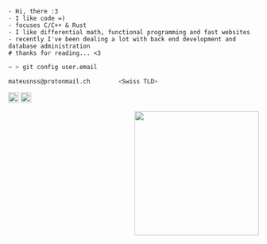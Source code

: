 
```
- Hi, there :3
- I like code =)
- focuses C/C++ & Rust
- I like differential math, functional programming and fast websites
- recently I've been dealing a lot with back end development and database administration
# thanks for reading... <3
```
```bash
~ > git config user.email

mateusnss@protonmail.ch        <Swiss TLD>

```

<a href="mailto:mateusnss@protonmail.ch"><img src="https://img.shields.io/badge/mateusnss@proton.me-000000.svg?style=flat-square&logo=protonmail&logoColor=white" height="21" ></a> <a href="https://ko-fi.com/mateusnunes"><img src="https://img.shields.io/badge/Buy%20me%20a%20coffee-000000.svg?style=flat-square&logo=ko-fi&logoColor=fff" height="21" ></a>

<div>
  <img src="https://media.giphy.com/media/3o7TKzyIPAiMR1pErK/giphy.gif" width="250" align="right"/>
</div>
